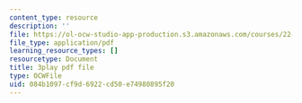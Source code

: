 ```yaml
---
content_type: resource
description: ''
file: https://ol-ocw-studio-app-production.s3.amazonaws.com/courses/22-01-introduction-to-nuclear-engineering-and-ionizing-radiation-fall-2016/084b1097cf9d6922cd50e74980895f20_b2VMwG1MTHg.pdf
file_type: application/pdf
learning_resource_types: []
resourcetype: Document
title: 3play pdf file
type: OCWFile
uid: 084b1097-cf9d-6922-cd50-e74980895f20
---
```

